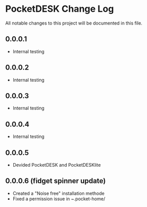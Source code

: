 # PocketDESK Change Log

All notable changes to this project will be documented in this file.

## 0.0.0.1

- Internal testing

## 0.0.0.2

- Internal testing

## 0.0.0.3

- Internal testing

## 0.0.0.4

- Internal testing

## 0.0.0.5

- Devided PocketDESK and PocketDESKlite

## 0.0.0.6 (fidget spinner update)

- Created a "Noise free" installation methode
- Fixed a permission issue in ~.pocket-home/


